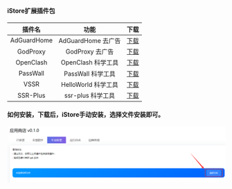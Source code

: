 #### iStore扩展插件包


|插件名|功能|下载|
| :----: | :----: | :----: |
| AdGuardHome | AdGuardHome 去广告 | [下载](https://cdn.jsdelivr.net/gh/AUK9527/Are-u-ok@ARS2-211014/apps/AdGuardHome_20211014.run) |
| GodProxy | GodProxy 去广告 | [下载](https://cdn.jsdelivr.net/gh/AUK9527/Are-u-ok@ARS2-211014/apps/GodProxy_20211014.run) |
| OpenClash | OpenClash 科学工具 | [下载](https://cdn.jsdelivr.net/gh/AUK9527/Are-u-ok@ARS2-211014/apps/OpenClash_20211014.run) |
| PassWall | PassWall 科学工具 | [下载](https://cdn.jsdelivr.net/gh/AUK9527/Are-u-ok@ARS2-211014/apps/PassWall_20211014.run) |
| VSSR | HelloWorld 科学工具 | [下载](https://cdn.jsdelivr.net/gh/AUK9527/Are-u-ok@ARS2-211014/apps/VSSR_20211014.run) |
| SSR-Plus | ssr-plus 科学工具 | [下载](https://cdn.jsdelivr.net/gh/AUK9527/Are-u-ok@ARS2-211014/apps/SSR-Plus_20211014.run) |


#### 如何安装，下载后，iStore手动安装，选择文件安装即可。

![png](./install.png)













